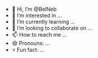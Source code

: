 - 👋 Hi, I’m @BelNeb
- 👀 I’m interested in ...
- 🌱 I’m currently learning ...
- 💞️ I’m looking to collaborate on ...
- 📫 How to reach me ...
- 😄 Pronouns: ...
- ⚡ Fun fact: ...

<!---
BelNeb/BelNeb is a ✨ special ✨ repository because its `README.md` (this file) appears on your GitHub profile.
You can click the Preview link to take a look at your changes.
--->
